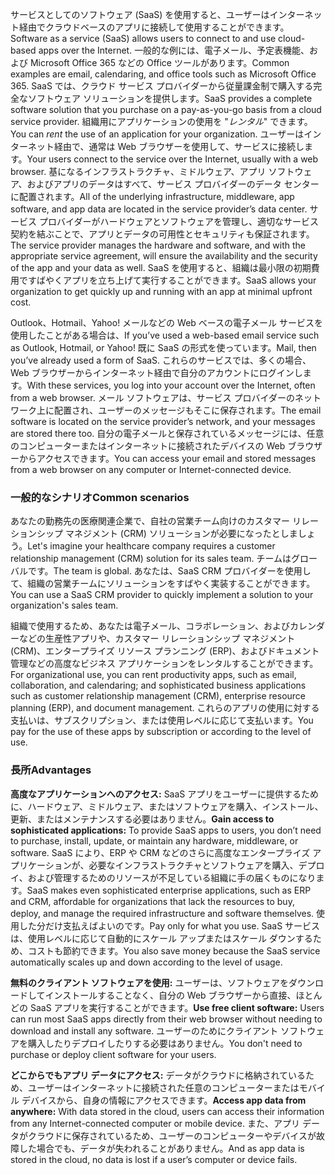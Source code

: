 <span data-ttu-id="bb3f4-101">サービスとしてのソフトウェア (SaaS) を使用すると、ユーザーはインターネット経由でクラウドベースのアプリに接続して使用することができます。</span><span class="sxs-lookup"><span data-stu-id="bb3f4-101">Software as a service (SaaS) allows users to connect to and use cloud-based apps over the Internet.</span></span> <span data-ttu-id="bb3f4-102">一般的な例には、電子メール、予定表機能、および Microsoft Office 365 などの Office ツールがあります。</span><span class="sxs-lookup"><span data-stu-id="bb3f4-102">Common examples are email, calendaring, and office tools such as Microsoft Office 365.</span></span> <span data-ttu-id="bb3f4-103">SaaS では、クラウド サービス プロバイダーから従量課金制で購入する完全なソフトウェア ソリューションを提供します。</span><span class="sxs-lookup"><span data-stu-id="bb3f4-103">SaaS provides a complete software solution that you purchase on a pay-as-you-go basis from a cloud service provider.</span></span> <span data-ttu-id="bb3f4-104">組織用にアプリケーションの使用を "*レンタル*" できます。</span><span class="sxs-lookup"><span data-stu-id="bb3f4-104">You can *rent* the use of an application for your organization.</span></span> <span data-ttu-id="bb3f4-105">ユーザーはインターネット経由で、通常は Web ブラウザーを使用して、サービスに接続します。</span><span class="sxs-lookup"><span data-stu-id="bb3f4-105">Your users connect to the service over the Internet, usually with a web browser.</span></span> <span data-ttu-id="bb3f4-106">基になるインフラストラクチャ、ミドルウェア、アプリ ソフトウェア、およびアプリのデータはすべて、サービス プロバイダーのデータ センターに配置されます。</span><span class="sxs-lookup"><span data-stu-id="bb3f4-106">All of the underlying infrastructure, middleware, app software, and app data are located in the service provider’s data center.</span></span> <span data-ttu-id="bb3f4-107">サービス プロバイダーがハードウェアとソフトウェアを管理し、適切なサービス契約を結ぶことで、アプリとデータの可用性とセキュリティも保証されます。</span><span class="sxs-lookup"><span data-stu-id="bb3f4-107">The service provider manages the hardware and software, and with the appropriate service agreement, will ensure the availability and the security of the app and your data as well.</span></span> <span data-ttu-id="bb3f4-108">SaaS を使用すると、組織は最小限の初期費用ですばやくアプリを立ち上げて実行することができます。</span><span class="sxs-lookup"><span data-stu-id="bb3f4-108">SaaS allows your organization to get quickly up and running with an app at minimal upfront cost.</span></span>

<span data-ttu-id="bb3f4-109">Outlook、Hotmail、Yahoo! メールなどの Web ベースの電子メール サービスを使用したことがある場合は、</span><span class="sxs-lookup"><span data-stu-id="bb3f4-109">If you’ve used a web-based email service such as Outlook, Hotmail, or Yahoo!</span></span> <span data-ttu-id="bb3f4-110">既に SaaS の形式を使っています。</span><span class="sxs-lookup"><span data-stu-id="bb3f4-110">Mail, then you’ve already used a form of SaaS.</span></span> <span data-ttu-id="bb3f4-111">これらのサービスでは、多くの場合、Web ブラウザーからインターネット経由で自分のアカウントにログインします。</span><span class="sxs-lookup"><span data-stu-id="bb3f4-111">With these services, you log into your account over the Internet, often from a web browser.</span></span> <span data-ttu-id="bb3f4-112">メール ソフトウェアは、サービス プロバイダーのネットワーク上に配置され、ユーザーのメッセージもそこに保存されます。</span><span class="sxs-lookup"><span data-stu-id="bb3f4-112">The email software is located on the service provider’s network, and your messages are stored there too.</span></span> <span data-ttu-id="bb3f4-113">自分の電子メールと保存されているメッセージには、任意のコンピューターまたはインターネットに接続されたデバイスの Web ブラウザーからアクセスできます。</span><span class="sxs-lookup"><span data-stu-id="bb3f4-113">You can access your email and stored messages from a web browser on any computer or Internet-connected device.</span></span>

### <a name="common-scenarios"></a><span data-ttu-id="bb3f4-114">一般的なシナリオ</span><span class="sxs-lookup"><span data-stu-id="bb3f4-114">Common scenarios</span></span>

<span data-ttu-id="bb3f4-115">あなたの勤務先の医療関連企業で、自社の営業チーム向けのカスタマー リレーションシップ マネジメント (CRM) ソリューションが必要になったとしましょう。</span><span class="sxs-lookup"><span data-stu-id="bb3f4-115">Let's imagine your healthcare company requires a customer relationship management (CRM) solution for its sales team.</span></span> <span data-ttu-id="bb3f4-116">チームはグローバルです。</span><span class="sxs-lookup"><span data-stu-id="bb3f4-116">The team is global.</span></span> <span data-ttu-id="bb3f4-117">あなたは、SaaS CRM プロバイダーを使用して、組織の営業チームにソリューションをすばやく実装することができます。</span><span class="sxs-lookup"><span data-stu-id="bb3f4-117">You can use a SaaS CRM provider to quickly implement a solution to your organization's sales team.</span></span>

<span data-ttu-id="bb3f4-118">組織で使用するため、あなたは電子メール、コラボレーション、およびカレンダーなどの生産性アプリや、カスタマー リレーションシップ マネジメント (CRM)、エンタープライズ リソース プランニング (ERP)、およびドキュメント管理などの高度なビジネス アプリケーションをレンタルすることができます。</span><span class="sxs-lookup"><span data-stu-id="bb3f4-118">For organizational use, you can rent productivity apps, such as email, collaboration, and calendaring; and sophisticated business applications such as customer relationship management (CRM), enterprise resource planning (ERP), and document management.</span></span> <span data-ttu-id="bb3f4-119">これらのアプリの使用に対する支払いは、サブスクリプション、または使用レベルに応じて支払います。</span><span class="sxs-lookup"><span data-stu-id="bb3f4-119">You pay for the use of these apps by subscription or according to the level of use.</span></span>

### <a name="advantages"></a><span data-ttu-id="bb3f4-120">長所</span><span class="sxs-lookup"><span data-stu-id="bb3f4-120">Advantages</span></span>

<span data-ttu-id="bb3f4-121">**高度なアプリケーションへのアクセス:** SaaS アプリをユーザーに提供するために、ハードウェア、ミドルウェア、またはソフトウェアを購入、インストール、更新、またはメンテナンスする必要はありません。</span><span class="sxs-lookup"><span data-stu-id="bb3f4-121">**Gain access to sophisticated applications:** To provide SaaS apps to users, you don’t need to purchase, install, update, or maintain any hardware, middleware, or software.</span></span> <span data-ttu-id="bb3f4-122">SaaS により、ERP や CRM などのさらに高度なエンタープライズ アプリケーションが、必要なインフラストラクチャとソフトウェアを購入、デプロイ、および管理するためのリソースが不足している組織に手の届くものになります。</span><span class="sxs-lookup"><span data-stu-id="bb3f4-122">SaaS makes even sophisticated enterprise applications, such as ERP and CRM, affordable for organizations that lack the resources to buy, deploy, and manage the required infrastructure and software themselves.</span></span>
<span data-ttu-id="bb3f4-123">使用した分だけ支払えばよいのです。</span><span class="sxs-lookup"><span data-stu-id="bb3f4-123">Pay only for what you use.</span></span> <span data-ttu-id="bb3f4-124">SaaS サービスは、使用レベルに応じて自動的にスケール アップまたはスケール ダウンするため、コストも節約できます。</span><span class="sxs-lookup"><span data-stu-id="bb3f4-124">You also save money because the SaaS service automatically scales up and down according to the level of usage.</span></span>

<span data-ttu-id="bb3f4-125">**無料のクライアント ソフトウェアを使用:** ユーザーは、ソフトウェアをダウンロードしてインストールすることなく、自分の Web ブラウザーから直接、ほとんどの SaaS アプリを実行することができます。</span><span class="sxs-lookup"><span data-stu-id="bb3f4-125">**Use free client software:** Users can run most SaaS apps directly from their web browser without needing to download and install any software.</span></span> <span data-ttu-id="bb3f4-126">ユーザーのためにクライアント ソフトウェアを購入したりデプロイしたりする必要はありません。</span><span class="sxs-lookup"><span data-stu-id="bb3f4-126">You don't need to purchase or deploy client software for your users.</span></span>

<span data-ttu-id="bb3f4-127">**どこからでもアプリ データにアクセス:** データがクラウドに格納されているため、ユーザーはインターネットに接続された任意のコンピューターまたはモバイル デバイスから、自身の情報にアクセスできます。</span><span class="sxs-lookup"><span data-stu-id="bb3f4-127">**Access app data from anywhere:** With data stored in the cloud, users can access their information from any Internet-connected computer or mobile device.</span></span> <span data-ttu-id="bb3f4-128">また、アプリ データがクラウドに保存されているため、ユーザーのコンピューターやデバイスが故障した場合でも、データが失われることがありません。</span><span class="sxs-lookup"><span data-stu-id="bb3f4-128">And as app data is stored in the cloud, no data is lost if a user’s computer or device fails.</span></span>
